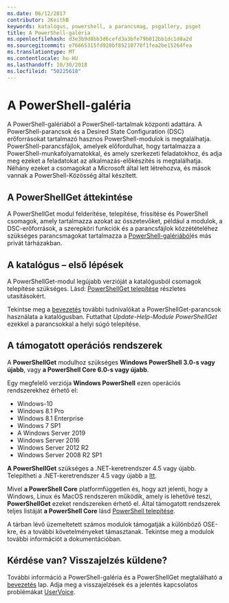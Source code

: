 ```yaml
---
ms.date: 06/12/2017
contributor: JKeithB
keywords: katalógus, powershell, a parancsmag, psgallery, psget
title: A PowerShell-galéria
ms.openlocfilehash: d3e3b9d8bb3d6cefd3a3bfe79b012bb1dc1d8a2d
ms.sourcegitcommit: e76665315fd928bf85210778f1fea2be15264fea
ms.translationtype: MT
ms.contentlocale: hu-HU
ms.lasthandoff: 10/30/2018
ms.locfileid: "50225618"
---
```

# <a name="the-powershell-gallery"></a>A PowerShell-galéria

A PowerShell-galériából a PowerShell-tartalmak központi adattára. A PowerShell-parancsok és a Desired State Configuration (DSC) erőforrásokat tartalmazó hasznos PowerShell-modulok is megtalálhatja.
PowerShell-parancsfájlok, amelyek előfordulhat, hogy tartalmazza a PowerShell-munkafolyamatokkal, és amely szerkezeti feladatokhoz, és adja meg ezeket a feladatokat az alkalmazás-előkészítés is megtalálhatja. Néhány ezeket a csomagokat a Microsoft által lett létrehozva, és mások vannak a PowerShell-Közösség által készített.

## <a name="powershellget-overview"></a>A PowerShellGet áttekintése

A PowerShellGet modul felderítése, telepítése, frissítése és PowerShell csomagok, amely tartalmazza azokat az összetevőket, például a modulok, a DSC-erőforrások, a szerepköri funkciók és a parancsfájlok közzétételéhez szükséges parancsmagokat tartalmazza a [PowerShell-galériából](https://www.PowerShellGallery.com)és más privát tárházakban.

## <a name="getting-started-with-the-gallery"></a>A katalógus – első lépések

A PowerShellGet-modul legújabb verzióját a katalógusból csomagok telepítése szükséges.
Lásd: [PowerShellGet telepítése](installing-psget.md) részletes utasításokért.

Tekintse meg a [bevezetés](getting-started.md) további tudnivalókat a PowerShellGet-parancsok használata a katalógusban. Futtathat *Update-Help-Module PowerShellGet* ezekkel a parancsokkal a helyi súgó telepítése.

## <a name="supported-operating-systems"></a>A támogatott operációs rendszerek

A **PowerShellGet** modulhoz szükséges **Windows PowerShell 3.0-s vagy újabb**, vagy **a PowerShell Core 6.0-s vagy újabb**.

Egy megfelelő verziója **Windows PowerShell** ezen operációs rendszerekhez érhető el:

- Windows-10
- Windows 8.1 Pro
- Windows 8.1 Enterprise
- Windows 7 SP1
- A Windows Server 2019
- Windows Server 2016
- Windows Server 2012 R2
- Windows Server 2008 R2 SP1

**A PowerShellGet** szükséges a .NET-keretrendszer 4.5 vagy újabb. Telepítheti a .NET-keretrendszer 4.5 vagy újabb a [Itt](https://msdn.microsoft.com/library/5a4x27ek.aspx).

Mivel **a PowerShell Core** platformfüggetlen és, hogy azt jelenti, hogy a Windows, Linux és MacOS rendszeren működik, amely is lehetővé teszi, **PowerShellGet** ezeket rendszereken érhető el. Által támogatott rendszerek teljes listáját **a PowerShell Core** lásd [PowerShell telepítése](/powershell/scripting/setup/installing-powershell).

A tárban lévő üzemeltetett számos modulok támogatják a különböző OSE-kre, és a további követelményeket támasztanak. Tekintse meg a modulok további információt a dokumentációban.

## <a name="got-a-question-have-feedback"></a>Kérdése van? Visszajelzés küldene?

További információ a PowerShell-galéria és a PowerShellGet megtalálható a [bevezetés](getting-started.md) lap. Adja meg a visszajelzések és a jelentés kapcsolatos problémákat [UserVoice](http://windowsserver.uservoice.com/forums/301869-powershell).
